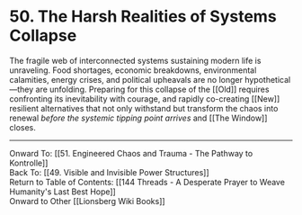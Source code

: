 # 50. The Harsh Realities of Systems Collapse

The fragile web of interconnected systems sustaining modern life is unraveling. Food shortages, economic breakdowns, environmental calamities, energy crises, and political upheavals are no longer hypothetical—they are unfolding. Preparing for this collapse of the [[Old]] requires confronting its inevitability with courage, and rapidly co-creating [[New]] resilient alternatives that not only withstand but transform the chaos into renewal *before the systemic tipping point arrives* and [[The Window]] closes.

____

Onward To: [[51. Engineered Chaos and Trauma - The Pathway to Kontrolle]]  
Back To: [[49. Visible and Invisible Power Structures]]  
Return to Table of Contents: [[144 Threads - A Desperate Prayer to Weave Humanity's Last Best Hope]]  
Onward to Other [[Lionsberg Wiki Books]]  
